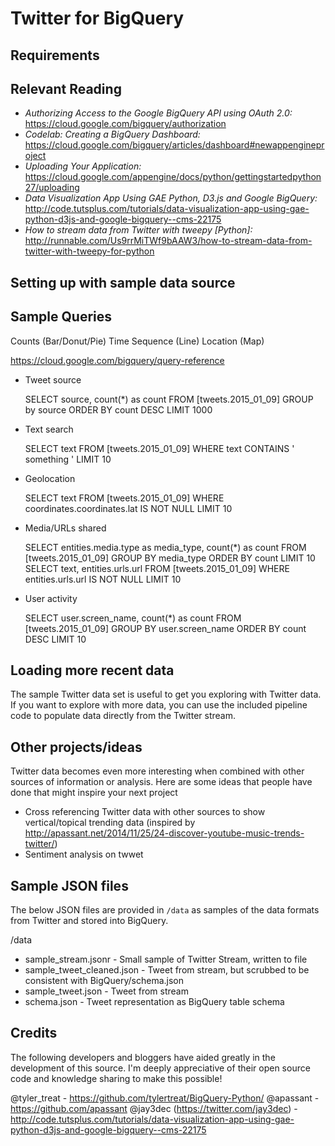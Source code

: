Twitter for BigQuery
===

Requirements
---


Relevant Reading
---

- *Authorizing Access to the Google BigQuery API using OAuth 2.0:* https://cloud.google.com/bigquery/authorization
- *Codelab: Creating a BigQuery Dashboard:* https://cloud.google.com/bigquery/articles/dashboard#newappengineproject
- *Uploading Your Application:* https://cloud.google.com/appengine/docs/python/gettingstartedpython27/uploading
- *Data Visualization App Using GAE Python, D3.js and Google BigQuery:* http://code.tutsplus.com/tutorials/data-visualization-app-using-gae-python-d3js-and-google-bigquery--cms-22175
- *How to stream data from Twitter with tweepy [Python]:* http://runnable.com/Us9rrMiTWf9bAAW3/how-to-stream-data-from-twitter-with-tweepy-for-python

Setting up with sample data source
---

Sample Queries
---

Counts (Bar/Donut/Pie)
Time Sequence (Line)
Location (Map)

https://cloud.google.com/bigquery/query-reference

- Tweet source

    SELECT source, count(*) as count FROM [tweets.2015_01_09] GROUP by source ORDER BY count DESC LIMIT 1000
    
- Text search

	SELECT text FROM [tweets.2015_01_09] WHERE text CONTAINS ' something ' LIMIT 10

- Geolocation

	SELECT text FROM [tweets.2015_01_09] WHERE coordinates.coordinates.lat IS NOT NULL LIMIT 10

- Media/URLs shared

	SELECT entities.media.type as media_type, count(*) as count FROM [tweets.2015_01_09] GROUP BY media_type ORDER BY count LIMIT 10
	SELECT text, entities.urls.url FROM [tweets.2015_01_09] WHERE entities.urls.url IS NOT NULL LIMIT 10

- User activity

	SELECT user.screen_name, count(*) as count FROM [tweets.2015_01_09] GROUP BY user.screen_name ORDER BY count DESC LIMIT 10


Loading more recent data
---

The sample Twitter data set is useful to get you exploring with Twitter data. If you want to explore with more data, you can use the 
included pipeline code to populate data directly from the Twitter stream.



Other projects/ideas
---

Twitter data becomes even more interesting when combined with other sources of information or analysis. Here are some ideas
that people have done that might inspire your next project 

- Cross referencing Twitter data with other sources to show vertical/topical trending data (inspired by http://apassant.net/2014/11/25/24-discover-youtube-music-trends-twitter/)
- Sentiment analysis on twwet

Sample JSON files
---

The below JSON files are provided in `/data` as samples of the data formats from Twitter and stored into BigQuery.

/data

- sample_stream.jsonr - Small sample of Twitter Stream, written to file
- sample_tweet_cleaned.json - Tweet from stream, but scrubbed to be consistent with BigQuery/schema.json
- sample_tweet.json - Tweet from stream 
- schema.json - Tweet representation as BigQuery table schema


Credits
---

The following developers and bloggers have aided greatly in the development of this source. I'm deeply appreciative
of their open source code and knowledge sharing to make this possible!

@tyler_treat - https://github.com/tylertreat/BigQuery-Python/
@apassant - https://github.com/apassant
@jay3dec (https://twitter.com/jay3dec) - http://code.tutsplus.com/tutorials/data-visualization-app-using-gae-python-d3js-and-google-bigquery--cms-22175

